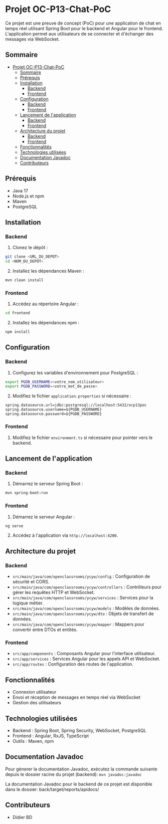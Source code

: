 # Projet OC-P13-Chat-PoC

Ce projet est une preuve de concept (PoC) pour une application de chat en temps réel utilisant Spring Boot pour le backend et Angular pour le frontend. L'application permet aux utilisateurs de se connecter et d'échanger des messages via WebSocket.

## Sommaire

- [Projet OC-P13-Chat-PoC](#projet-oc-p13-chat-poc)
  - [Sommaire](#sommaire)
  - [Prérequis](#prérequis)
  - [Installation](#installation)
    - [Backend](#backend)
    - [Frontend](#frontend)
  - [Configuration](#configuration)
    - [Backend](#backend-1)
    - [Frontend](#frontend-1)
  - [Lancement de l'application](#lancement-de-lapplication)
    - [Backend](#backend-2)
    - [Frontend](#frontend-2)
  - [Architecture du projet](#architecture-du-projet)
    - [Backend](#backend-3)
    - [Frontend](#frontend-3)
  - [Fonctionnalités](#fonctionnalités)
  - [Technologies utilisées](#technologies-utilisées)
  - [Documentation Javadoc](#documentation-javadoc)
  - [Contributeurs](#contributeurs)

## Prérequis

- Java 17
- Node.js et npm
- Maven
- PostgreSQL

## Installation

### Backend

1. Clonez le dépôt :
  ```bash
  git clone <URL_DU_DEPOT>
  cd <NOM_DU_DEPOT>
  ```

2. Installez les dépendances Maven :
  ```bash
  mvn clean install
  ```

### Frontend

1. Accédez au répertoire Angular :
  ```bash
  cd frontend
  ```

2. Installez les dépendances npm :
  ```bash
  npm install
  ```

## Configuration

### Backend

1. Configurez les variables d'environnement pour PostgreSQL :
  ```bash
  export PGDB_USERNAME=<votre_nom_utilisateur>
  export PGDB_PASSWORD=<votre_mot_de_passe>
  ```

2. Modifiez le fichier `application.properties` si nécessaire :
  ```properties
  spring.datasource.url=jdbc:postgresql://localhost:5432/ocp13poc
  spring.datasource.username=${PGDB_USERNAME}
  spring.datasource.password=${PGDB_PASSWORD}
  ```

### Frontend

1. Modifiez le fichier `environment.ts` si nécessaire pour pointer vers le backend.

## Lancement de l'application

### Backend

1. Démarrez le serveur Spring Boot :
  ```bash
  mvn spring-boot:run
  ```

### Frontend

1. Démarrez le serveur Angular :
  ```bash
  ng serve
  ```

2. Accédez à l'application via `http://localhost:4200`.

## Architecture du projet

### Backend

- `src/main/java/com/openclassrooms/ycyw/config` : Configuration de sécurité et CORS.
- `src/main/java/com/openclassrooms/ycyw/controllers` : Contrôleurs pour gérer les requêtes HTTP et WebSocket.
- `src/main/java/com/openclassrooms/ycyw/services` : Services pour la logique métier.
- `src/main/java/com/openclassrooms/ycyw/models` : Modèles de données.
- `src/main/java/com/openclassrooms/ycyw/dto` : Objets de transfert de données.
- `src/main/java/com/openclassrooms/ycyw/mapper` : Mappers pour convertir entre DTOs et entités.

### Frontend

- `src/app/components` : Composants Angular pour l'interface utilisateur.
- `src/app/services` : Services Angular pour les appels API et WebSocket.
- `src/app/routes` : Configuration des routes de l'application.

## Fonctionnalités

- Connexion utilisateur
- Envoi et réception de messages en temps réel via WebSocket
- Gestion des utilisateurs

## Technologies utilisées

- Backend : Spring Boot, Spring Security, WebSocket, PostgreSQL
- Frontend : Angular, RxJS, TypeScript
- Outils : Maven, npm

## Documentation Javadoc
Pour génerer la documentation Javadoc, exécutez la commande suivante depuis le dossier racine du projet (backend):
```mvn javadoc:javadoc ```

La documentation Javadoc pour le backend de ce projet est disponible dans le dossier:  back/target/reports/apidocs/


## Contributeurs

- Didier BD
